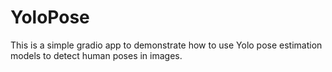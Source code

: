 # YoloPose

This is a simple gradio app to demonstrate how to use Yolo pose estimation models to detect human poses in images.
